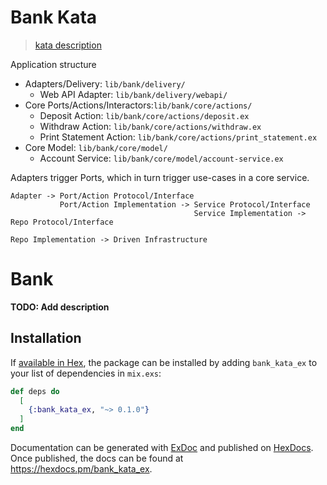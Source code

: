 # Bank Kata

> [kata description](https://github.com/sandromancuso/Bank-kata)

Application structure
- Adapters/Delivery: `lib/bank/delivery/`
  - Web API Adapter: `lib/bank/delivery/webapi/`
- Core Ports/Actions/Interactors:`lib/bank/core/actions/`
  - Deposit Action: `lib/bank/core/actions/deposit.ex`
  - Withdraw Action: `lib/bank/core/actions/withdraw.ex`
  - Print Statement Action: `lib/bank/core/actions/print_statement.ex`
- Core Model: `lib/bank/core/model/`
  - Account Service: `lib/bank/core/model/account-service.ex`

Adapters trigger Ports, which in turn trigger use-cases in a core service.

```
Adapter -> Port/Action Protocol/Interface
           Port/Action Implementation -> Service Protocol/Interface
                                         Service Implementation -> Repo Protocol/Interface
                                                                   Repo Implementation -> Driven Infrastructure
```


# Bank

**TODO: Add description**

## Installation

If [available in Hex](https://hex.pm/docs/publish), the package can be installed
by adding `bank_kata_ex` to your list of dependencies in `mix.exs`:

```elixir
def deps do
  [
    {:bank_kata_ex, "~> 0.1.0"}
  ]
end
```

Documentation can be generated with [ExDoc](https://github.com/elixir-lang/ex_doc)
and published on [HexDocs](https://hexdocs.pm). Once published, the docs can
be found at <https://hexdocs.pm/bank_kata_ex>.

